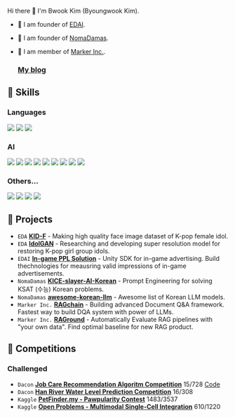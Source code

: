 Hi there 👋 I'm Bwook Kim (Byoungwook Kim). 

- 🔭 I am founder of [EDAI](https://github.com/edai-club).
- 🔭 I am founder of [NomaDamas](https://github.com/NomaDamas).
- 🔭 I am member of [Marker Inc.](https://github.com/Marker-Inc-Korea).

  ### [My blog](https://velog.io/@bwook00)

## 🤩 Skills

### Languages
<img src="https://img.shields.io/badge/Python-3776AB?style=flat-square&logo=Python&logoColor=white"/> <img src="https://img.shields.io/badge/C++-00599C?style=flat-square&logo=C++&logoColor=white"/> <img src="https://img.shields.io/badge/C Sharp-239120?style=flat-square&logo=C#&logoColor=white"/> 

### AI
<img src="https://img.shields.io/badge/Tensorflow-FF6F00?style=flat-square&logo=Tensorflow&logoColor=white"/> <img src="https://img.shields.io/badge/Keras-D00000?style=flat-square&logo=Keras&logoColor=white"/> <img src="https://img.shields.io/badge/OpenCV-5C3EE8?style=flat-square&logo=OpenCV&logoColor=white"/> <img src="https://img.shields.io/badge/scikitLearn-F7931E?style=flat-square&logo=scikit-learn&logoColor=white"/> <img src="https://img.shields.io/badge/NumPy-013243?style=flat-square&logo=NumPy&logoColor=white"/> <img src="https://img.shields.io/badge/pandas-150458?style=flat-square&logo=pandas&logoColor=white"/> <img src="https://img.shields.io/badge/Jupyter-F37626?style=flat-square&logo=Jupyter&logoColor=white"/> <img src="https://img.shields.io/badge/Kaggle-20BEFF?style=flat-square&logo=Kaggle&logoColor=white"/> <img src="https://img.shields.io/badge/PyTorch-EE4C2C?style=flat-square&logo=PyTorch&logoColor=white"/> 

### Others...
<img src="https://img.shields.io/badge/Ubuntu-E95420?style=flat-square&logo=Ubuntu&logoColor=white"/> <img src="https://img.shields.io/badge/Docker-2496ED?style=flat-square&logo=Docker&logoColor=white"/> <img src="https://img.shields.io/badge/Git-F05032?style=flat-square&logo=Git&logoColor=white"/> <img src="https://img.shields.io/badge/Unity-202020?style=flat-square&logo=Unity&logoColor=white"/>

## 💼 Projects
* `EDA` **[KID-F](https://github.com/PCEO-AI-CLUB/KID-F)** - Making high quality face image dataset of K-pop female idol. 
* `EDA` **[IdolGAN](https://github.com/PCEO-AI-CLUB/IdolGAN)** - Researching and developing super resolution model for restoring K-pop girl group idols. 
* `EDAI` **[In-game PPL Solution](https://edai.imweb.me/)** - Unity SDK for in-game advertising. Build thechnologies for meausring valid impressions of in-game advertisements.
* `NomaDamas` **[KICE-slayer-AI-Korean](https://github.com/NomaDamas/KICE_slayer_AI_Korean)** - Prompt Engineering for solving KSAT (수능) Korean problems.
* `NomaDamas` **[awesome-korean-llm](https://github.com/NomaDamas/awesome-korean-llm)** - Awesome list of Korean LLM models.
* `Marker Inc.` **[RAGchain](https://github.com/Marker-Inc-Korea/RAGchain)** - Building advanced Document Q&A framework. Fastest way to build DQA system with power of LLMs.
* `Marker Inc.` **[RAGround](https://github.com/Marker-Inc-Korea/RAGround)** - Automatically Evaluate RAG pipelines with "your own data". Find optimal baseline for new RAG product.


## 🎀 Competitions

### Challenged
* `Dacon`  **[Job Care Recommendation Algoritm Competition](https://dacon.io/competitions/official/235863/leaderboard)** 15/728 [Code](https://github.com/PCEO-AI-CLUB/JobCare--DACON)
* `Dacon` **[Han River Water Level Prediction Competition](https://dacon.io/competitions/official/235949/leaderboard)** 16/308
* `Kaggle` **[PetFinder.my - Pawpularity Contest](https://www.kaggle.com/c/petfinder-pawpularity-score/leaderboard)** 1483/3537
* `Kaggle` **[Open Problems - Multimodal Single-Cell Integration](https://www.kaggle.com/c/cassava-leaf-disease-classification/leaderboard)** 610/1220 
